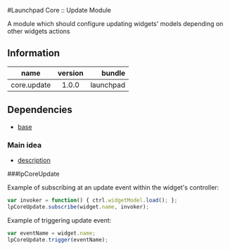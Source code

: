 #Launchpad Core :: Update Module

A module which should configure updating widgets' models depending on other widgets actions

## Information
| name                  | version       | bundle     |
| ----------------------|:-------------:| ----------:|
| core.update           | 1.0.0         | launchpad  |

## Dependencies
* [base][base-url]

### Main idea
* [description](https://docs.google.com/a/backbase.com/document/d/1BtDNCvYegmyzel4YPBFNxJaUZ2ywYUeBbzkLB4LpQzM/edit)

###lpCoreUpdate

Example of subscribing at an update event within the widget's controller:

```javascript
var invoker = function() { ctrl.widgetModel.load(); };
lpCoreUpdate.subscribe(widget.name, invoker);
```

Example of triggering update event:

```javascript
var eventName = widget.name;
lpCoreUpdate.trigger(eventName);
```


[base-url]:http://stash.backbase.com:7990/projects/lpm/repos/foundation-base/browse/
[core-url]: http://stash.backbase.com:7990/projects/lpm/repos/foundation-core/browse/
[ui-url]: http://stash.backbase.com:7990/projects/lpm/repos/ui/browse/
[config-url]: https://stash.backbase.com/projects/LP/repos/config/browse
[api-url]:http://stash.backbase.com:7990/projects/LPM/repos/api/browse/
